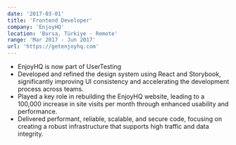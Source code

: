 ```yaml
---
date: '2017-03-01'
title: 'Frontend Developer'
company: 'EnjoyHQ'
location: 'Bursa, Türkiye · Remote'
range: 'Mar 2017 - Jun 2017'
url: 'https://getenjoyhq.com'
---
```


- EnjoyHQ is now part of UserTesting
- Developed and refined the design system using React and Storybook, significantly improving UI consistency and accelerating the development process across teams.
- Played a key role in rebuilding the EnjoyHQ website, leading to a 100,000 increase in site visits per month through enhanced usability and performance.
- Delivered performant, reliable, scalable, and secure code, focusing on creating a robust infrastructure that supports high traffic and data integrity.

